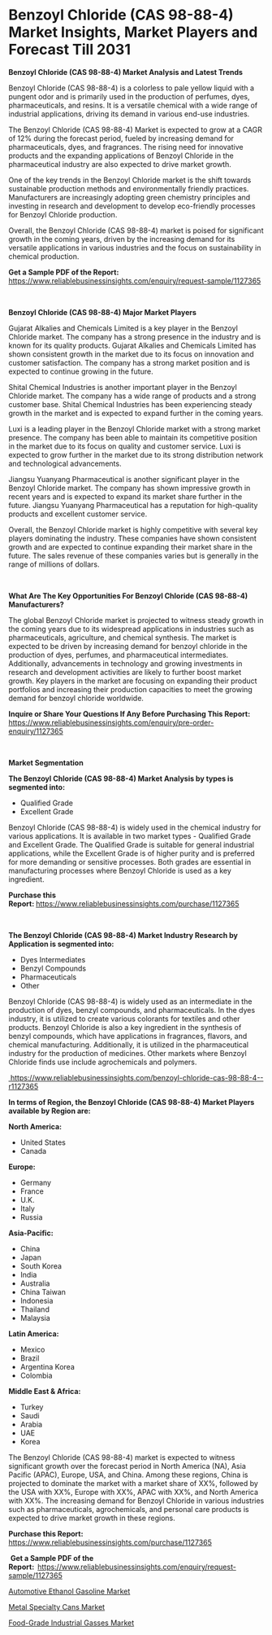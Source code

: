 <p><h1>Benzoyl Chloride (CAS 98-88-4) Market Insights, Market Players and Forecast Till 2031</h1></p><p><strong>Benzoyl Chloride (CAS 98-88-4) Market Analysis and Latest Trends</strong></p>
<p><p>Benzoyl Chloride (CAS 98-88-4) is a colorless to pale yellow liquid with a pungent odor and is primarily used in the production of perfumes, dyes, pharmaceuticals, and resins. It is a versatile chemical with a wide range of industrial applications, driving its demand in various end-use industries.</p><p>The Benzoyl Chloride (CAS 98-88-4) Market is expected to grow at a CAGR of 12% during the forecast period, fueled by increasing demand for pharmaceuticals, dyes, and fragrances. The rising need for innovative products and the expanding applications of Benzoyl Chloride in the pharmaceutical industry are also expected to drive market growth.</p><p>One of the key trends in the Benzoyl Chloride market is the shift towards sustainable production methods and environmentally friendly practices. Manufacturers are increasingly adopting green chemistry principles and investing in research and development to develop eco-friendly processes for Benzoyl Chloride production.</p><p>Overall, the Benzoyl Chloride (CAS 98-88-4) market is poised for significant growth in the coming years, driven by the increasing demand for its versatile applications in various industries and the focus on sustainability in chemical production.</p></p>
<p><strong>Get a Sample PDF of the Report:&nbsp;</strong> <a href="https://www.reliablebusinessinsights.com/enquiry/request-sample/1127365">https://www.reliablebusinessinsights.com/enquiry/request-sample/1127365</a></p>
<p>&nbsp;</p>
<p><strong>Benzoyl Chloride (CAS 98-88-4) Major Market Players</strong></p>
<p><p>Gujarat Alkalies and Chemicals Limited is a key player in the Benzoyl Chloride market. The company has a strong presence in the industry and is known for its quality products. Gujarat Alkalies and Chemicals Limited has shown consistent growth in the market due to its focus on innovation and customer satisfaction. The company has a strong market position and is expected to continue growing in the future.</p><p>Shital Chemical Industries is another important player in the Benzoyl Chloride market. The company has a wide range of products and a strong customer base. Shital Chemical Industries has been experiencing steady growth in the market and is expected to expand further in the coming years.</p><p>Luxi is a leading player in the Benzoyl Chloride market with a strong market presence. The company has been able to maintain its competitive position in the market due to its focus on quality and customer service. Luxi is expected to grow further in the market due to its strong distribution network and technological advancements.</p><p>Jiangsu Yuanyang Pharmaceutical is another significant player in the Benzoyl Chloride market. The company has shown impressive growth in recent years and is expected to expand its market share further in the future. Jiangsu Yuanyang Pharmaceutical has a reputation for high-quality products and excellent customer service.</p><p>Overall, the Benzoyl Chloride market is highly competitive with several key players dominating the industry. These companies have shown consistent growth and are expected to continue expanding their market share in the future. The sales revenue of these companies varies but is generally in the range of millions of dollars.</p></p>
<p>&nbsp;</p>
<p><strong>What Are The Key Opportunities For Benzoyl Chloride (CAS 98-88-4) Manufacturers?</strong></p>
<p><p>The global Benzoyl Chloride market is projected to witness steady growth in the coming years due to its widespread applications in industries such as pharmaceuticals, agriculture, and chemical synthesis. The market is expected to be driven by increasing demand for benzoyl chloride in the production of dyes, perfumes, and pharmaceutical intermediates. Additionally, advancements in technology and growing investments in research and development activities are likely to further boost market growth. Key players in the market are focusing on expanding their product portfolios and increasing their production capacities to meet the growing demand for benzoyl chloride worldwide.</p></p>
<p><strong>Inquire or Share Your Questions If Any Before Purchasing This Report:</strong> <a href="https://www.reliablebusinessinsights.com/enquiry/pre-order-enquiry/1127365">https://www.reliablebusinessinsights.com/enquiry/pre-order-enquiry/1127365</a></p>
<p>&nbsp;</p>
<p><strong>Market Segmentation</strong></p>
<p><strong>The Benzoyl Chloride (CAS 98-88-4) Market Analysis by types is segmented into:</strong></p>
<p><ul><li>Qualified Grade</li><li>Excellent Grade</li></ul></p>
<p><p>Benzoyl Chloride (CAS 98-88-4) is widely used in the chemical industry for various applications. It is available in two market types - Qualified Grade and Excellent Grade. The Qualified Grade is suitable for general industrial applications, while the Excellent Grade is of higher purity and is preferred for more demanding or sensitive processes. Both grades are essential in manufacturing processes where Benzoyl Chloride is used as a key ingredient.</p></p>
<p><strong>Purchase this Report:&nbsp;</strong><a href="https://www.reliablebusinessinsights.com/purchase/1127365">https://www.reliablebusinessinsights.com/purchase/1127365</a></p>
<p>&nbsp;</p>
<p><strong>The Benzoyl Chloride (CAS 98-88-4) Market Industry Research by Application is segmented into:</strong></p>
<p><ul><li>Dyes Intermediates</li><li>Benzyl Compounds</li><li>Pharmaceuticals</li><li>Other</li></ul></p>
<p><p>Benzoyl Chloride (CAS 98-88-4) is widely used as an intermediate in the production of dyes, benzyl compounds, and pharmaceuticals. In the dyes industry, it is utilized to create various colorants for textiles and other products. Benzoyl Chloride is also a key ingredient in the synthesis of benzyl compounds, which have applications in fragrances, flavors, and chemical manufacturing. Additionally, it is utilized in the pharmaceutical industry for the production of medicines. Other markets where Benzoyl Chloride finds use include agrochemicals and polymers.</p></p>
<p><a href="https://www.reliablebusinessinsights.com/benzoyl-chloride-cas-98-88-4--r1127365">&nbsp;https://www.reliablebusinessinsights.com/benzoyl-chloride-cas-98-88-4--r1127365</a></p>
<p><strong>In terms of Region, the Benzoyl Chloride (CAS 98-88-4) Market Players available by Region are:</strong></p>
<p>
    <p> <strong> North America: </strong>
        <ul>
            <li>United States</li>
            <li>Canada</li>
        </ul>
        </p> 
    <p> <strong> Europe: </strong>
        <ul>
            <li>Germany</li>
            <li>France</li>
            <li>U.K.</li>
            <li>Italy</li>
            <li>Russia</li>
        </ul>
        </p> 
    <p> <strong> Asia-Pacific: </strong>
        <ul>
            <li>China</li>
            <li>Japan</li>
            <li>South Korea</li>
            <li>India</li>
            <li>Australia</li>
            <li>China Taiwan</li>
            <li>Indonesia</li>
            <li>Thailand</li>
            <li>Malaysia</li>
        </ul>
        </p> 
    <p> <strong> Latin America: </strong>
        <ul>
            <li>Mexico</li>
            <li>Brazil</li>
            <li>Argentina Korea</li>
            <li>Colombia</li>
        </ul>
        </p> 
    <p> <strong> Middle East & Africa: </strong>
        <ul>
            <li>Turkey</li>
            <li>Saudi</li>
            <li>Arabia</li>
            <li>UAE</li>
            <li>Korea</li>
        </ul>
    </p>
    </p>
<p><p>The Benzoyl Chloride (CAS 98-88-4) market is expected to witness significant growth over the forecast period in North America (NA), Asia Pacific (APAC), Europe, USA, and China. Among these regions, China is projected to dominate the market with a market share of XX%, followed by the USA with XX%, Europe with XX%, APAC with XX%, and North America with XX%. The increasing demand for Benzoyl Chloride in various industries such as pharmaceuticals, agrochemicals, and personal care products is expected to drive market growth in these regions.</p></p>
<p><strong>Purchase this Report: </strong><a href="https://www.reliablebusinessinsights.com/purchase/1127365">https://www.reliablebusinessinsights.com/purchase/1127365</a></p>
<p>&nbsp;<strong>Get a Sample PDF of the Report:&nbsp;&nbsp;</strong><a href="https://www.reliablebusinessinsights.com/enquiry/request-sample/1127365">https://www.reliablebusinessinsights.com/enquiry/request-sample/1127365</a></p>
<p><strong></strong></p>
<p><p><a href="https://github.com/RoccoManning/Market-Research-Report-List-5/blob/main/automotive-ethanol-gasoline-market.md">Automotive Ethanol Gasoline Market</a></p><p><a href="https://github.com/mauripalmi/Market-Research-Report-List-4/blob/main/metal-specialty-cans-market.md">Metal Specialty Cans Market</a></p><p><a href="https://github.com/gulaimolin/Market-Research-Report-List-5/blob/main/food-grade-industrial-gasses-market.md">Food-Grade Industrial Gasses Market</a></p></p>